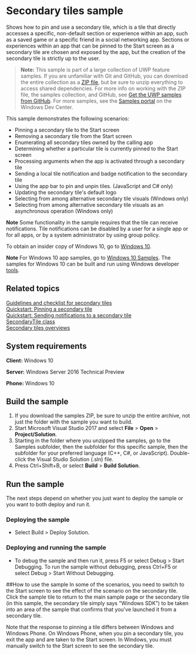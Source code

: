 <!---
  category: TilesToastAndNotifications
  samplefwlink: http://go.microsoft.com/fwlink/p/?LinkId=620593
--->

# Secondary tiles sample

Shows how to pin and use a secondary tile, which is a tile that directly accesses a specific, non-default section or experience within an app, 
such as a saved game or a specific friend in a social networking app. Sections or experiences within an app that can be pinned to the Start screen 
as a secondary tile are chosen and exposed by the app, but the creation of the secondary tile is strictly up to the user.

> **Note:** This sample is part of a large collection of UWP feature samples. 
> If you are unfamiliar with Git and GitHub, you can download the entire collection as a 
> [ZIP file](https://github.com/Microsoft/Windows-universal-samples/archive/master.zip), but be 
> sure to unzip everything to access shared dependencies. For more info on working with the ZIP file, 
> the samples collection, and GitHub, see [Get the UWP samples from GitHub](https://aka.ms/ovu2uq). 
> For more samples, see the [Samples portal](https://aka.ms/winsamples) on the Windows Dev Center. 

This sample demonstrates the following scenarios:

- Pinning a secondary tile to the Start screen 
- Removing a secondary tile from the Start screen 
- Enumerating all secondary tiles owned by the calling app 
- Determining whether a particular tile is currently pinned to the Start screen 
- Processing arguments when the app is activated through a secondary tile 
- Sending a local tile notification and badge notification to the secondary tile 
- Using the app bar to pin and unpin tiles. (JavaScript and C# only) 
- Updating the secondary tile's default logo 
- Selecting from among alternative secondary tile visuals (Windows only) 
- Selecting from among alternative secondary tile visuals as an asynchronous operation (Windows only) 

**Note**  Some functionality in the sample requires that the tile can receive notifications. Tile notifications can be disabled by a user for a single app or for all apps, or by a system administrator by using group policy.

To obtain an insider copy of Windows 10, go to [Windows 10](http://insider.windows.com). 

**Note**  For Windows 10 app samples, go to  [Windows 10 Samples](https://github.com/Microsoft/Windows-universal-samples). The samples for Windows 10 can be built and run using Windows developer [tools](https://developer.windows.com).

## Related topics

[Guidelines and checklist for secondary tiles](https://msdn.microsoft.com/library/windows/apps/hh465398)  
[Quickstart: Pinning a secondary tile](https://msdn.microsoft.com/library/windows/apps/hh465443)  
[Quickstart: Sending notifications to a secondary tile](https://msdn.microsoft.com/library/windows/apps/hh761474)  
[SecondaryTile class](https://msdn.microsoft.com/library/windows/apps/br242183)  
[Secondary tiles overviews](https://msdn.microsoft.com/library/windows/apps/hh465372)  

## System requirements

**Client:** Windows 10

**Server:** Windows Server 2016 Technical Preview

**Phone:** Windows 10

## Build the sample

1. If you download the samples ZIP, be sure to unzip the entire archive, not just the folder with the sample you want to build. 
2. Start Microsoft Visual Studio 2017 and select **File** \> **Open** \> **Project/Solution**.
3. Starting in the folder where you unzipped the samples, go to the Samples subfolder, then the subfolder for this specific sample, then the subfolder for your preferred language (C++, C#, or JavaScript). Double-click the Visual Studio Solution (.sln) file.
4. Press Ctrl+Shift+B, or select **Build** \> **Build Solution**.

## Run the sample

The next steps depend on whether you just want to deploy the sample or you want to both deploy and run it.

### Deploying the sample

- Select Build > Deploy Solution. 

### Deploying and running the sample

- To debug the sample and then run it, press F5 or select Debug >  Start Debugging. To run the sample without debugging, press Ctrl+F5 or select Debug > Start Without Debugging. 

##How to use the sample
In some of the scenarios, you need to switch to the Start screen to see the effect of the scenario on the secondary tile. Click the sample tile to return to the main sample page or the secondary tile (in this sample, the secondary tile simply says "Windows SDK") to be taken into an area of the sample that confirms that you've launched it from a secondary tile.

Note that the response to pinning a tile differs between Windows and Windows Phone. On Windows Phone, when you pin a secondary tile, you exit the app and are taken to the Start screen. In Windows, you must manually switch to the Start screen to see the secondary tile.

